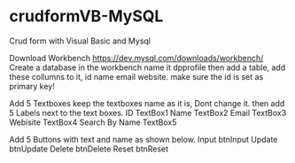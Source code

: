 # crudformVB-MySQL
Crud form with Visual Basic and Mysql

Download Workbench
https://dev.mysql.com/downloads/workbench/
Create a  database in the workbench name it dpprofile
then add a table, add these collumns to it, id name email website.
make sure the id is set as primary key!

Add 5 Textboxes keep the textboxes name as it is, Dont change it.
then add 5 Labels next to the text boxes.
  ID           TextBox1
 Name          TextBox2
Email          TextBox3
Webisite       TextBox4
Search By Name TextBox5
 
 Add 5 Buttons with text and name as shown below.
 Input  btnInput
 Update btnUpdate
 Delete btnDelete
 Reset  btnReset
 
